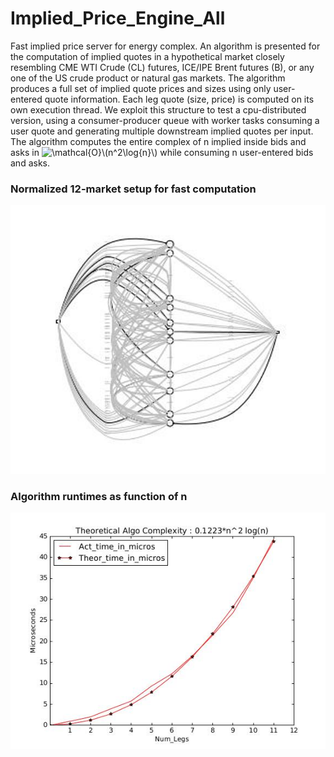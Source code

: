 # Implied_Price_Engine_All
Fast implied price server for energy complex. An algorithm is presented for the computation of implied quotes in a hypothetical market closely resembling CME WTI Crude (CL) futures, ICE/IPE Brent futures (B), or any one of the US crude product or natural gas markets. The algorithm produces a full set of implied quote prices and sizes using only user-entered quote information. Each leg quote (size, price) is computed on its own execution thread. We exploit this structure to test a cpu-distributed version, using a consumer-producer queue with worker tasks consuming a user quote and generating multiple downstream implied quotes per input. The algorithm computes the entire complex of n implied inside bids and asks in <img src="https://latex.codecogs.com/svg.image?\mathcal{O}\(n^2t\)" title="\mathcal{O}\(n^2\log{n}\)" /> while consuming n user-entered bids and asks.

### Normalized 12-market setup for fast computation
![plot](https://github.com/pehlivanian/Implied_Price_Engine_All/blob/master/docs/test_case.jpg?raw=true)

### Algorithm runtimes as function of n
![plot](https://github.com/pehlivanian/Implied_Price_Engine_All/blob/master/docs/algo_complexity.jpg?raw=true)

